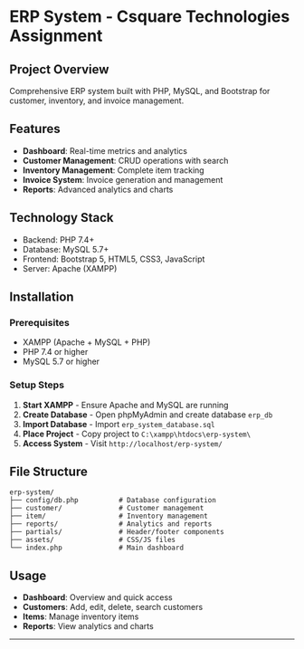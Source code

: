 # ERP System - Csquare Technologies Assignment

## Project Overview
Comprehensive ERP system built with PHP, MySQL, and Bootstrap for customer, inventory, and invoice management.

## Features
- **Dashboard**: Real-time metrics and analytics
- **Customer Management**: CRUD operations with search
- **Inventory Management**: Complete item tracking
- **Invoice System**: Invoice generation and management
- **Reports**: Advanced analytics and charts

## Technology Stack
- Backend: PHP 7.4+
- Database: MySQL 5.7+
- Frontend: Bootstrap 5, HTML5, CSS3, JavaScript
- Server: Apache (XAMPP)

## Installation

### Prerequisites
- XAMPP (Apache + MySQL + PHP)
- PHP 7.4 or higher
- MySQL 5.7 or higher

### Setup Steps
1. **Start XAMPP** - Ensure Apache and MySQL are running
2. **Create Database** - Open phpMyAdmin and create database `erp_db`
3. **Import Database** - Import `erp_system_database.sql`
4. **Place Project** - Copy project to `C:\xampp\htdocs\erp-system\`
5. **Access System** - Visit `http://localhost/erp-system/`

## File Structure
```
erp-system/
├── config/db.php          # Database configuration
├── customer/              # Customer management
├── item/                  # Inventory management
├── reports/               # Analytics and reports
├── partials/              # Header/footer components
├── assets/                # CSS/JS files
└── index.php              # Main dashboard
```

## Usage
- **Dashboard**: Overview and quick access
- **Customers**: Add, edit, delete, search customers
- **Items**: Manage inventory items
- **Reports**: View analytics and charts


---
